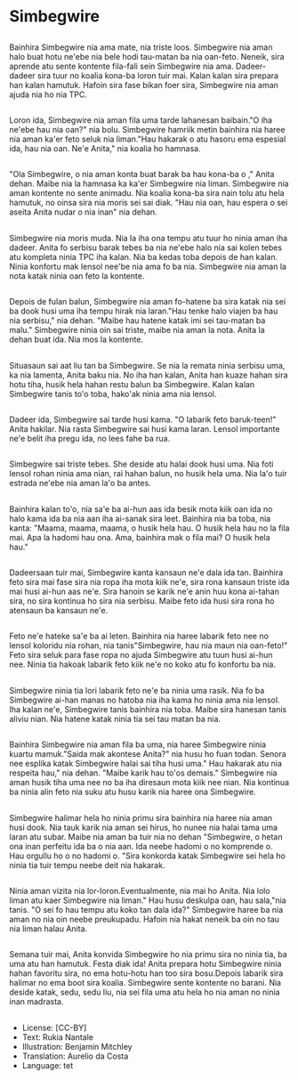 # Simbegwire

##
Bainhira Simbegwire nia ama mate, nia triste loos. Simbegwire nia aman halo buat hotu ne'ebe nia bele hodi tau-matan ba nia oan-feto. Neneik, sira aprende atu sente kontente fila-fali sein Simbegwire nia ama. Dadeer-dadeer sira tuur no koalia kona-ba loron tuir mai. Kalan kalan sira prepara han kalan hamutuk. Hafoin sira fase bikan foer sira, Simbegwire nia aman ajuda nia ho nia TPC.

##
Loron ida, Simbegwire nia aman fila uma tarde lahanesan baibain."O iha ne'ebe hau nia oan?" nia bolu. Simbegwire hamriik metin bainhira nia haree nia aman ka'er feto seluk nia liman."Hau hakarak o atu hasoru ema espesial ida, hau nia oan. Ne'e Anita," nia koalia ho hamnasa.

##
"Ola Simbegwire, o nia aman konta buat barak ba hau kona-ba o
," Anita dehan. Maibe nia la hamnasa ka ka'er Simbegwire nia liman. Simbegwire nia aman kontente no sente animadu. Nia koalia kona-ba sira nain tolu atu hela hamutuk, no oinsa sira nia moris sei sai diak. "Hau nia oan, hau espera o sei aseita Anita nudar o nia inan" nia dehan.

##
Simbegwire nia moris muda. Nia la iha ona tempu atu tuur ho ninia aman iha dadeer. Anita fo serbisu barak tebes ba nia ne'ebe halo nia sai kolen tebes atu kompleta ninia TPC iha kalan. Nia ba kedas toba depois de han kalan. Ninia konfortu mak lensol nee'be nia ama fo ba nia. Simbegwire nia aman la nota katak ninia oan feto la kontente.

##
Depois de fulan balun, Simbegwire nia aman fo-hatene ba sira katak nia sei ba dook husi uma iha tempu hirak nia laran."Hau tenke halo viajen ba hau nia serbisu," nia dehan. "Maibe hau hatene katak imi sei tau-matan ba malu." Simbegwire ninia oin sai triste, maibe nia aman la nota. Anita la dehan buat ida. Nia mos la kontente.

##
Situasaun sai aat liu tan ba Simbegwire. Se nia la remata ninia serbisu uma, ka nia lamenta, Anita baku nia. No iha han kalan, Anita han kuaze hahan sira hotu tiha, husik hela hahan restu balun ba Simbegwire. Kalan kalan Simbegwire tanis to'o toba, hako'ak ninia ama nia lensol.

##
Dadeer ida, Simbegwire sai tarde husi kama. "O labarik feto baruk-teen!" Anita hakilar. Nia rasta Simbegwire sai husi kama laran. Lensol importante ne'e belit iha pregu ida, no lees fahe ba rua.

##
Simbegwire sai triste tebes. She deside atu halai dook husi uma. Nia foti lensol rohan ninia ama nian, rai hahan balun, no husik hela uma. Nia la'o tuir estrada ne'ebe nia aman la'o ba antes.

##
Bainhira kalan to'o, nia sa'e ba ai-hun aas ida besik mota kiik oan ida no halo kama ida ba nia aan iha ai-sanak sira leet. Bainhira nia ba toba, nia kanta: "Maama, maama, maama, o husik hela hau. O husik hela hau no la fila mai. Apa la hadomi hau ona. Ama, bainhira mak o fila mai? O husik hela hau."

##
Dadeersaan tuir mai, Simbegwire kanta kansaun ne'e dala ida tan. Bainhira feto sira mai fase sira nia ropa iha mota kiik ne'e, sira rona kansaun triste ida mai husi ai-hun aas ne'e. Sira hanoin se karik ne'e anin huu kona ai-tahan sira, no sira kontinua ho sira nia serbisu. Maibe feto ida husi sira rona ho atensaun ba kansaun ne'e.

##
Feto ne'e hateke sa'e ba ai leten. Bainhira nia haree labarik feto nee no lensol koloridu nia rohan, nia tanis"Simbegwire, hau nia maun nia oan-feto!" Feto sira seluk para fase ropa no ajuda Simbegwire atu tuun husi ai-hun nee. Ninia tia hakoak labarik feto kiik ne'e no koko atu fo konfortu ba nia.

##
Simbegwire ninia tia lori labarik feto ne'e ba ninia uma rasik. Nia fo ba Simbegwire ai-han manas no hatoba nia iha kama ho ninia ama nia lensol. Iha kalan ne'e, Simbegwire tanis bainhira nia toba. Maibe sira hanesan tanis aliviu nian. Nia hatene katak ninia tia sei tau matan ba nia.

##
Bainhira Simbegwire nia aman fila ba uma, nia haree Simbegwire ninia kuartu mamuk."Saida mak akontese Anita?" nia husu ho fuan todan. Senora nee esplika katak Simbegwire halai sai tiha husi uma." Hau hakarak atu nia respeita hau," nia dehan. "Maibe karik hau to'os demais." Simbegwire nia aman husik tiha uma nee no ba iha diresaun mota kiik nee nian. Nia kontinua ba ninia alin feto nia suku atu husu karik nia haree ona Simbegwire.

##
Simbegwire halimar hela ho ninia primu sira bainhira nia haree nia aman husi dook. Nia tauk karik nia aman sei hirus, ho nunee nia halai tama uma laran atu subar. Maibe nia aman ba tuir nia no dehan "Simbegwire, o hetan ona inan perfeitu ida ba o nia aan. Ida neebe hadomi o no komprende o. Hau orgullu ho o no hadomi o. "Sira konkorda katak Simbegwire sei hela ho ninia tia tuir tempu neebe deit nia hakarak.

##
Ninia aman vizita nia lor-loron.Eventualmente, nia mai ho Anita. Nia lolo liman atu kaer Simbegwire nia liman." Hau husu deskulpa oan, hau sala,"nia tanis. "O sei fo hau tempu atu koko tan dala ida?" Simbegwire haree ba nia aman no nia oin neebe preukupadu. Hafoin nia hakat neneik ba oin no tau nia liman halau Anita.

##
Semana tuir mai, Anita konvida Simbegwire ho nia primu sira no ninia tia, ba uma atu han hamutuk. Festa diak ida! Anita prepara hotu Simbegwire ninia hahan favoritu sira, no ema hotu-hotu han too sira bosu.Depois labarik sira halimar no ema boot sira koalia. Simbegwire sente kontente no barani. Nia deside katak, sedu, sedu liu, nia sei fila uma atu hela ho nia aman no ninia inan madrasta.

##
* License: [CC-BY]
* Text: Rukia Nantale
* Illustration: Benjamin Mitchley
* Translation: Aurelio da Costa
* Language: tet
